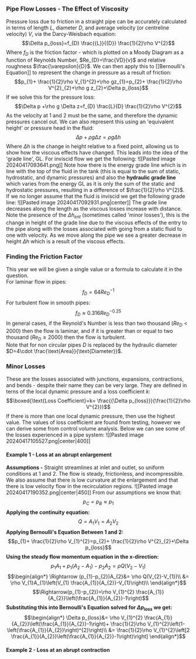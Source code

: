 ### Pipe Flow Losses - The Effect of Viscosity
Pressure loss due to friction in a straight pipe can be accurately calculated in terms of length $L$, diameter $D$, and average velocity (or centreline velocity) $V$, via the Darcy-Weisbach equation:
$$\Delta p_{loss}=f_{D} \frac{{L}}{{D}} \frac{1}{2}\rho V^{2}$$
Where $f_{D}$ is the friction factor - which is plotted on a Moody Diagram as a function of Reynolds Number, $Re_{D}=\frac{VD}{v}$ and relative roughness $\frac{\varepsilon}{D}$.
We can then apply this to [[Bernoulli's Equation]] to represent the change in pressure as a result of friction:
$$p_{1}+ \frac{1}{2}\rho V_{1}^{2}+\rho gz_{1}=p_{2}+ \frac{1}{2}\rho V^{2}_{2}+\rho g z_{2}+\Delta p_{loss}$$
If we solve this for the pressure loss:
$$\Delta p +\rho g \Delta z=f_{D} \frac{L}{D} \frac{1}{2}\rho V^{2}$$
As the velocity at 1 and 2 must be the same, and therefore the dynamic pressures cancel out.
We can also represent this using an 'equivalent height' or pressure head in the fluid:
$$\Delta p+\rho g\Delta z=\rho g \Delta h$$
Where $\Delta h$ is the change in height relative to a fixed point, allowing us to show how the viscous effects have changed.
This leads into the idea of the 'grade line', GL.
For inviscid flow we get the following:
![[Pasted image 20240417093641.png]]
Note how there is the energy grade line which is in line with the top of the fluid in the tank (this is equal to the sum of static, hydrostatic, and dynamic pressures) and also the **hydraulic grade line** which varies from the energy GL as it is only the sum of the static and hydrostatic pressures, resulting in a difference of $\frac{1}{2}\rho V^{2}$.
\
If we no longer assume that the fluid is inviscid we get the following grade line:
![[Pasted image 20240417092931.png|center]]
The grade line decreases along the length as the viscous losses increase with distance.
Note the presence of the $\Delta h_{ent}$ (sometimes called 'minor losses'), this is the change in height of the grade line due to the viscous effects of the entry to the pipe along with the losses associated with going from a static fluid to one with velocity.
As we move along the pipe we see a greater decrease in height $\Delta h$ which is a result of the viscous effects. 
### Finding the Friction Factor
This year we will be given a single value or a formula to calculate it in the question.
\
For laminar flow in pipes:
$$f_{D}=64 Re_{D}^{-1}$$
For turbulent flow in smooth pipes:
$$f_{D}\approx0.316 Re_{D}^{-0.25}$$
In general cases, if the Reynold's Number is less than two thousand ($Re_{D}<2000$) then the flow is laminar, and if it is greater than or equal to two thousand ($Re_{D}\ge 2000$) then the flow is turbulent.
\
Note that for non circular pipes $D$ is replaced by the hydraulic diameter $D=4\cdot \frac{\text{Area}}{\text{Diameter}}$.
### Minor Losses
These are the losses associated with junctions, expansions, contractions, and bends - despite their name they can be very large.
They are defined in terns of the local dynamic pressure and a loss coefficient $k$:
$$\boxed{\text{Loss Coefficient}=k=  \frac{{\Delta p_{loss}}}{\frac{1}{2}\rho V^{2}}}$$
If there is more than one local dynamic pressure, then use the highest value.
The values of loss coefficient are found from testing, however we can derive some from control volume analysis.
Below we can see some of the losses experienced in a pipe system:
![[Pasted image 20240417105527.png|center|400]]
#### Example 1 - Loss at an abrupt enlargement
**Assumptions -** Straight streamlines at inlet and outlet, so uniform conditions at 1 and 2. The flow is steady, frictionless, and incompressible. We also assume that there is low curvature at the enlargement and that there is low velocity flow in the recirculation regions.
![[Pasted image 20240417190352.png|center|450]]
From our assumptions we know that:
$$p_{C}=p_{B}\approx p_{1}$$
**Applying the continuity equation:**
$$Q=A_{1}V_{1}=A_{2}V_{2}$$
**Applying Bernoulli's Equation Between 1 and 2:**
$$p_{1}+ \frac{1}{2}\rho V_{1}^{2}=p_{2}+ \frac{1}{2}\rho V^{2}_{2}+\Delta p_{loss}$$
**Using the steady flow momentum equation in the x-direction:**
$$p_{1}A_{1}+p_{1}(A_{2}-A_{1})-p_{2}A_{2}=\rho Q(V_{2}-V_{1})$$
$$\begin{align*}
\Rightarrow (p_{1}-p_{2})A_{2}&= \rho Q(V_{2}-V_{1})\\
&= \rho V_{1}A_{1}\left(V_{1} \frac{A_{1}}{A_{2}}-V_{1}\right)\\
\end{align*}$$
$$\Rightarrow(p_{1}-p_{2})=\rho V_{1}^{2} \frac{A_{1}}{A_{2}}\left(\frac{A_{1}}{A_{2}}-1\right)$$
**Substituting this into Bernoulli's Equation solved for $\Delta p_{loss}$ we get:**
$$\begin{align*}
\Delta p_{loss}&= \rho V_{1}^{2} \frac{A_{1}}{A_{2}}\left(\frac{A_{1}}{A_{2}}-1\right)+ \frac{1}{2}\rho V_{1}^{2}\left(1-\left(\frac{A_{1}}{A_{2}}\right)^{2}\right)\\
&= \frac{1}{2}\rho V_{1}^{2}\left[2 \frac{A_{1}}{A_{2}}\left(\frac{A_{1}}{A_{2}}-1\right)\right]
\end{align*}$$

#### Example 2 - Loss at an abrupt contraction

